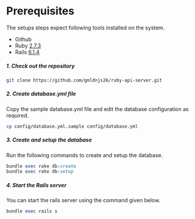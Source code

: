 # Prerequisites

The setups steps expect following tools installed on the system.

- Github
- Ruby [2.7.3](https://github.com/organization/project-name/blob/master/.ruby-version#L1)
- Rails [6.1.4](https://github.com/organization/project-name/blob/master/Gemfile#L12)

##### 1. Check out the repository

```bash
git clone https://github.com/gmldnjs26/ruby-api-server.git
```

##### 2. Create database.yml file

Copy the sample database.yml file and edit the database configuration as required.

```bash
cp config/database.yml.sample config/database.yml
```

##### 3. Create and setup the database

Run the following commands to create and setup the database.

```ruby
bundle exec rake db:create
bundle exec rake db:setup
```

##### 4. Start the Rails server

You can start the rails server using the command given below.

```ruby
bundle exec rails s
```

